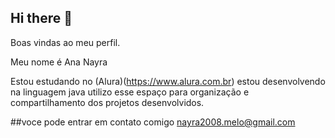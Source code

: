 ## Hi there 👋

Boas vindas ao meu perfil.

Meu nome é Ana Nayra

Estou estudando no (Alura)(https://www.alura.com.br) estou desenvolvendo na linguagem java utilizo esse espaço para organização e compartilhamento dos projetos desenvolvidos.

##voce pode entrar em contato comigo nayra2008.melo@gmail.com
